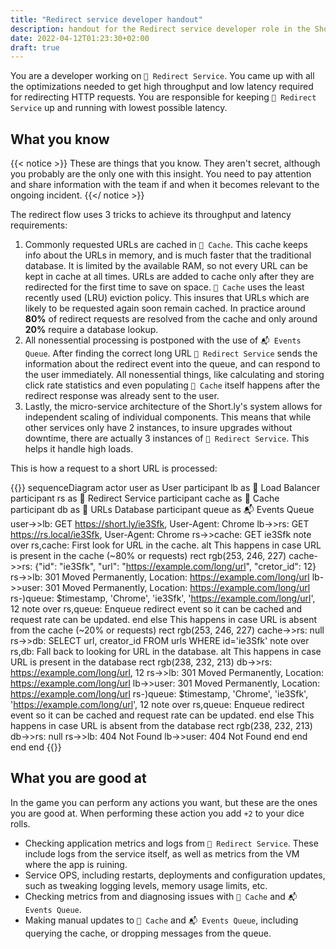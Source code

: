 ```yaml
---
title: "Redirect service developer handout"
description: handout for the Redirect service developer role in the Short.ly scenario
date: 2022-04-12T01:23:30+02:00
draft: true
---
```


You are a developer working on `🔄️ Redirect Service`. You came up with all the optimizations needed to get high throughput and low latency required for redirecting HTTP requests. You are responsible for keeping `🔄️ Redirect Service` up and running with lowest possible latency.
<!--more-->

## What you know

{{< notice >}}
These are things that you know. They aren't secret, although you probably are the only one with this insight. You need to pay attention and share information with the team if and when it becomes relevant to the ongoing incident.
{{</ notice >}}

The redirect flow uses 3 tricks to achieve its throughput and latency requirements:

1. Commonly requested URLs are cached in `🔗️ Cache`. This cache keeps info about the URLs in memory, and is much faster that the traditional database. It is limited by the available RAM, so not every URL can be kept in cache at all times. URLs are added to cache only after they are redirected for the first time to save on space. `🔗️ Cache` uses the least recently used (LRU) eviction policy. This insures that URLs which are likely to be requested again soon remain cached. In practice around **80%** of redirect requests are resolved from the cache and only around **20%** require a database lookup.
1. All nonessential processing is postponed with the use of `📬️ Events Queue`. After finding the correct long URL `🔄️ Redirect Service` sends the information about the redirect event into the queue, and can respond to the user immediately. All nonessential things, like calculating and storing click rate statistics and even populating `🔗️ Cache` itself happens after the redirect response was already sent to the user.
1. Lastly, the micro-service architecture of the Short.ly's system allows for independent scaling of individual components. This means that while other services only have 2 instances, to insure upgrades without downtime, there are actually 3 instances of `🔄️ Redirect Service`. This helps it handle high loads.

This is how a request to a short URL is processed:

{{<mermaid>}}
sequenceDiagram
  actor user as User
  participant lb as 📣️ Load Balancer
  participant rs as 🔄️ Redirect Service
  participant cache as 🔗️ Cache
  participant db as 🔗️ URLs Database
  participant queue as 📬️ Events Queue
  user->>lb: GET https://short.ly/ie3Sfk, User-Agent: Chrome
  lb->>rs: GET https://rs.local/ie3Sfk, User-Agent: Chrome
  rs->>cache: GET ie3Sfk
  note over rs,cache: First look for URL in the cache.
  alt This happens in case URL is present in the cache (~80% or requests)
      rect rgb(253, 246, 227)
      cache->>rs: {"id": "ie3Sfk", "url": "https://example.com/long/url", "cretor_id": 12}
      rs->>lb: 301 Moved Permanently, Location: https://example.com/long/url
      lb->>user: 301 Moved Permanently, Location: https://example.com/long/url
      rs-)queue: $timestamp, 'Chrome', 'ie3Sfk', 'https://example.com/long/url', 12
      note over rs,queue: Enqueue redirect event so it can be cached and request rate can be updated.
      end
  else This happens in case URL is absent from the cache (~20% or requests)
      rect rgb(253, 246, 227)
      cache->>rs: null
      rs->>db: SELECT url, creator_id FROM urls WHERE id='ie3Sfk'
      note over rs,db: Fall back to looking for URL in the database.
      alt This happens in case URL is present in the database
          rect rgb(238, 232, 213)
          db->>rs: https://example.com/long/url, 12
          rs->>lb: 301 Moved Permanently, Location: https://example.com/long/url
          lb->>user: 301 Moved Permanently, Location: https://example.com/long/url
          rs-)queue: $timestamp, 'Chrome', 'ie3Sfk', 'https://example.com/long/url', 12
          note over rs,queue: Enqueue redirect event so it can be cached and request rate can be updated.
          end
      else This happens in case URL is absent from the database
          rect rgb(238, 232, 213)
          db->>rs: null
          rs->>lb: 404 Not Found
          lb->>user: 404 Not Found
          end
      end
      end
  end
{{</mermaid>}}

## What you are good at

In the game you can perform any actions you want, but these are the ones you are good at. When performing these action you add `+2` to your dice rolls.

* Checking application metrics and logs from `🔄️ Redirect Service`. These include logs from the service itself, as well as metrics from the VM where the app is ruining.
* Service OPS, including restarts, deployments and configuration updates, such as tweaking logging levels, memory usage limits, etc.
* Checking metrics from and diagnosing issues with `🔗️ Cache` and `📬️ Events Queue`.
* Making manual updates to `🔗️ Cache` and `📬️ Events Queue`, including querying the cache, or dropping messages from the queue.
